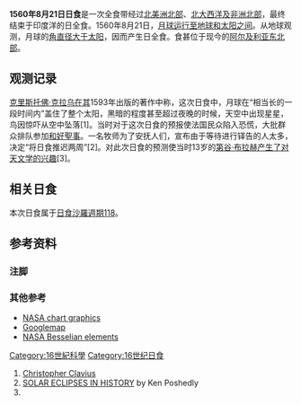 **1560年8月21日日食**是一次全食带经过[北美洲北部](../Page/北美洲.md "wikilink")、[北大西洋及](https://zh.wikipedia.org/wiki/北大西洋 "wikilink")[非洲北部](../Page/非洲.md "wikilink")，最终结束于印度洋的日全食。1560年8月21日，[月球运行至](../Page/月球.md "wikilink")[地球和](../Page/地球.md "wikilink")[太阳之间](../Page/太阳.md "wikilink")。从地球观测，月球的[角直径大于太阳](https://zh.wikipedia.org/wiki/角直径 "wikilink")，因而产生日全食。食甚位于现今的[阿尔及利亚东北部](https://zh.wikipedia.org/wiki/阿尔及利亚 "wikilink")。

## 观测记录

[克里斯托佛·克拉乌在其](https://zh.wikipedia.org/wiki/克里斯托佛·克拉乌 "wikilink")1593年出版的著作中称，这次日食中，月球在“相当长的一段时间内”盖住了整个太阳，黑暗的程度甚至超过夜晚的时候，天空中出现星星，鸟因惊吓从空中坠落\[1\]。当时对于这次日食的预报使法国民众陷入恐慌，大批群众排队参加[和好聖事](https://zh.wikipedia.org/wiki/和好聖事 "wikilink")。一名牧师为了安抚人们，宣布由于等待进行铎告的人太多，决定“将日食推迟两周”\[2\]。对此次日食的预测使当时13岁的[第谷·布拉赫产生了对](../Page/第谷·布拉赫.md "wikilink")[天文学的兴趣](https://zh.wikipedia.org/wiki/天文学 "wikilink")\[3\]。

## 相关日食

本次日食属于[日食沙羅週期118](../Page/日食沙羅週期118.md "wikilink")。

## 参考资料

### 注脚

### 其他参考

  - [NASA chart
    graphics](http://eclipse.gsfc.nasa.gov/5MCSEmap/1501-1600/1560-08-21.gif)
  - [Googlemap](http://eclipse.gsfc.nasa.gov/SEsearch/SEsearchmap.php?Ecl=15600821)
  - [NASA Besselian
    elements](http://eclipse.gsfc.nasa.gov/SEsearch/SEdata.php?Ecl=15600821)

[Category:16世紀科學](https://zh.wikipedia.org/wiki/Category:16世紀科學 "wikilink")
[Category:16世纪日食](https://zh.wikipedia.org/wiki/Category:16世纪日食 "wikilink")

1.  [Christopher
    Clavius](http://www-history.mcs.st-and.ac.uk/Printonly/Clavius.html)
2.  [SOLAR ECLIPSES IN
    HISTORY](http://terpconnect.umd.edu/~toh/AstroLesson/jasa9107.txt)
    by Ken Poshedly
3.